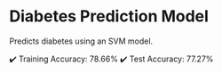 # Diabetes Prediction Model

Predicts diabetes using an SVM model.

✔️ Training Accuracy: 78.66%
✔️ Test Accuracy: 77.27%
